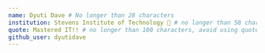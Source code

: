 ```yaml
---
name: Dyuti Dave # No longer than 28 characters
institution: Stevens Institute of Technology 🚩 # no longer than 58 characters
quote: Mastered IT!! # no longer than 100 characters, avoid using quotes(") to guarantee the format remains the same.
github_user: dyutidave
---
```

